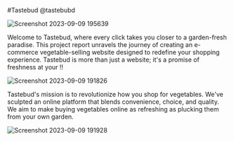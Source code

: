 #Tastebud
@tastebubd

![Screenshot 2023-09-09 195639](https://github.com/02Neha/Tastebud/assets/95375309/4b57b6de-c91b-4fc0-ad6c-9ff171d636ab)




Welcome to Tastebud, where every click takes you closer to a garden-fresh paradise. This project report unravels the journey of creating an e-commerce vegetable-selling website designed to redefine your shopping experience. Tastebud is more than just a website; it's a promise of freshness at your !!





![Screenshot 2023-09-09 191826](https://github.com/02Neha/Tastebud/assets/95375309/4841ebca-9c9c-4628-ac97-f495ff1e4118)

Tastebud's mission is to revolutionize how you shop for vegetables. We've sculpted an online platform that blends convenience, choice, and quality. We aim to make buying vegetables online as refreshing as plucking them from your own garden.




![Screenshot 2023-09-09 191928](https://github.com/02Neha/Tastebud/assets/95375309/ad1caeb6-ca9e-463d-a973-f7d99682e59b)






